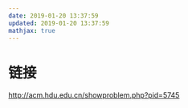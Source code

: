 ```yaml
---
date: 2019-01-20 13:37:59
updated: 2019-01-20 13:37:59
mathjax: true
---
```




# 链接

http://acm.hdu.edu.cn/showproblem.php?pid=5745

